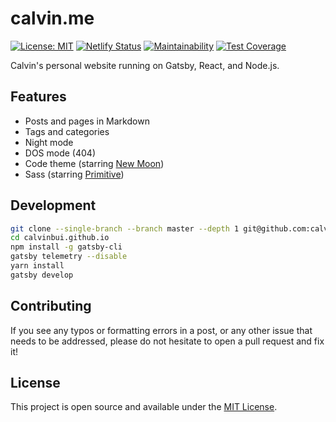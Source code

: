 # calvin.me

[![License: MIT](https://img.shields.io/badge/License-MIT-blue.svg)](https://opensource.org/licenses/MIT) [![Netlify Status](https://api.netlify.com/api/v1/badges/f04c8da6-6e11-4813-afa0-320f886be71e/deploy-status)](https://app.netlify.com/sites/calvinme/deploys) [![Maintainability](https://api.codeclimate.com/v1/badges/0eed6116d53f8a7a048c/maintainability)](https://codeclimate.com/github/calvinbui/calvin.me/maintainability) [![Test Coverage](https://api.codeclimate.com/v1/badges/0eed6116d53f8a7a048c/test_coverage)](https://codeclimate.com/github/calvinbui/calvin.me/test_coverage)

Calvin's personal website running on Gatsby, React, and Node.js.

## Features

- Posts and pages in Markdown
- Tags and categories
- Night mode
- DOS mode (404)
- Code theme (starring [New Moon](https://taniarascia.github.io/new-moon))
- Sass (starring [Primitive](https://taniarascia.github.io/primitive))

## Development

```bash
git clone --single-branch --branch master --depth 1 git@github.com:calvinbui/calvinbui.github.io.git
cd calvinbui.github.io
npm install -g gatsby-cli
gatsby telemetry --disable
yarn install
gatsby develop
```

## Contributing

If you see any typos or formatting errors in a post, or any other issue that needs to be addressed, please do not hesitate to open a pull request and fix it!

## License

This project is open source and available under the [MIT License](LICENSE).
